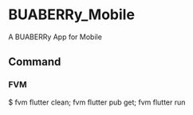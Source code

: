 # BUABERRy_Mobile

A BUABERRy App for Mobile

## Command

### FVM

$ fvm flutter clean; fvm flutter pub get; fvm flutter run